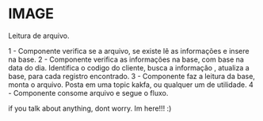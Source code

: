 # IMAGE
Leitura de arquivo.


1 - Componente verifica se a arquivo, se existe lê as informações e insere na base. 
2 - Componente verifica as informações na base, com base na data do dia.
    Identifica o codigo do cliente, busca a informação , atualiza a base, para cada registro encontrado.
3 - Componente faz a leitura da base, monta o arquivo.
    Posta em uma topic kakfa, ou qualquer um de utilidade.
4 - Componente consome arquivo e segue o fluxo.

if you talk about anything, dont worry. Im here!!! :)
